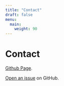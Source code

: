 ```yaml
---
title: "Contact"
draft: false
menu:
  main:
    weight: 90
---
```


# Contact

[Github Page](https://github.com/anniewangre). 

[Open an issue](https://github.com/anniewangre/hugo-mock-landing-page-autodeployed/issues/new) on GitHub.
